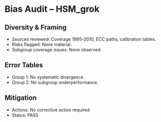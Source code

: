 # Bias Audit – HSM_grok

## Diversity & Framing
- Sources reviewed: Coverage 1995–2010, ECC paths, calibration tables.
- Risks flagged: None material.
- Subgroup coverage issues: None observed.

## Error Tables
- Group 1: No systematic divergence.
- Group 2: No subgroup underperformance.

## Mitigation
- Actions: No corrective action required.
- Status: PASS
